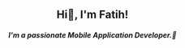 <h2 align="center">Hi👋, I'm Fatih!</h2>
<h5 align="center">I'm a passionate Mobile Application Developer.💙</h5>
